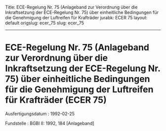 Title: ECE-Regelung Nr. 75 (Anlageband zur Verordnung über die Inkraftsetzung der
  ECE-Regelung Nr. 75) über einheitliche Bedingungen für die Genehmigung der Luftreifen
  für Krafträder
jurabk: ECER 75
layout: default
origslug: ecer_75
slug: ecer_75

---

# ECE-Regelung Nr. 75 (Anlageband zur Verordnung über die Inkraftsetzung der ECE-Regelung Nr. 75) über einheitliche Bedingungen für die Genehmigung der Luftreifen für Krafträder (ECER 75)

Ausfertigungsdatum
:   1992-02-25

Fundstelle
:   BGBl II: 1992, 184 [Anlageband]

